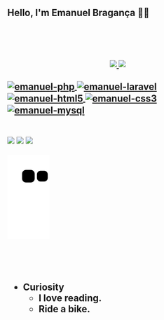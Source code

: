 <h2>Hello, I'm Emanuel Bragança 👨‍💻

<br><br>

<div align="center">
  <a href="https://github.com/Emanuel-Sg">
  <img height="180em" src="https://github-readme-stats.vercel.app/api?username=Emanuel-Sg&show_icons=true&theme=dark&include_all_commits=true&count_private=true"/>
  <img height="180em" src="https://github-readme-stats.vercel.app/api/top-langs/?username=Emanuel-Sg&layout=compact&langs_count=7&theme=dark"/>
</div>

<div style="display: inline_block"><br>
<img align="center" alt="emanuel-php" height="70" width="50" src = "https://cdn.jsdelivr.net/gh/devicons/devicon/icons/php/php-original.svg" />
<img align="center" alt="emanuel-laravel" height="70" width="50" src="https://cdn.jsdelivr.net/gh/devicons/devicon/icons/laravel/laravel-plain-wordmark.svg" />
<img align="center" alt="emanuel-html5" height="70" width="50" src="https://cdn.jsdelivr.net/gh/devicons/devicon/icons/html5/html5-original-wordmark.svg" />
<img align="center" alt="emanuel-css3" height="70" width="50" src="https://cdn.jsdelivr.net/gh/devicons/devicon/icons/css3/css3-original-wordmark.svg" />    
<img align="center" alt="emanuel-mysql" height="70" width="50" src="https://cdn.jsdelivr.net/gh/devicons/devicon/icons/mysql/mysql-plain-wordmark.svg" />
</div>

##
 
<div> 
  <a href="https://www.instagram.com/emanuel.pvd/" target="_blank"><img src="https://img.shields.io/badge/-Instagram-%23E4405F?style=for-the-badge&logo=instagram&logoColor=white" target="_blank"></a>
  <a href = "mailto:emgbraganca@gmail.com"><img src="https://img.shields.io/badge/-Gmail-%23333?style=for-the-badge&logo=gmail&logoColor=white" target="_blank"></a>
  <a href="https://www.linkedin.com/in/emanuel-bragan%C3%A7a-9b3aa11b5" target="_blank"><img src="https://img.shields.io/badge/-LinkedIn-%230077B5?style=for-the-badge&logo=linkedin&logoColor=white" target="_blank"></a> 
 
  ![Snake animation](https://github.com/Emanuel-Sg/Emanuel-Sg/blob/output/github-contribution-grid-snake.svg)
 
</div>

<br></br>

 - Curiosity 
   - I love reading.
   - Ride a bike.

<br></br>
